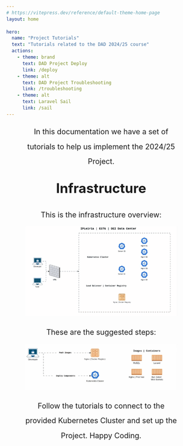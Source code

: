 ```yaml
---
# https://vitepress.dev/reference/default-theme-home-page
layout: home

hero:
  name: "Project Tutorials"
  text: "Tutorials related to the DAD 2024/25 course"
  actions:
    - theme: brand
      text: DAD Project Deploy
      link: /deploy
    - theme: alt
      text: DAD Project Troubleshooting
      link: /troubleshooting
    - theme: alt
      text: Laravel Sail
      link: /sail
---
```


<div style="max-width: 80%; margin: auto; font-size: 1.4em; text-align:center;">
<p style="margin-bottom: 10px; line-height:2em;">In this documentation we have a set of tutorials to help us implement the 2024/25 Project.</p>

<h2 style="font-size:1.8em; font-weight:bold; margin: 30px 0; clear:both;"> Infrastructure </h2>

<p style="margin-bottom: 10px; line-height:2em;">This is the infrastructure overview:</p>

<img src="./assets/infrastructure.gif" style="margin: auto;"/>

<p style="margin-bottom: 10px; line-height:2em;">These are the suggested steps:</p>
<img src="./assets/deploy.gif "  style="margin: auto;"/>

<p style="margin-bottom: 10px; line-height:2em;">Follow the tutorials to connect to the provided Kubernetes Cluster and set up the Project. Happy Coding.</p>

</div>
